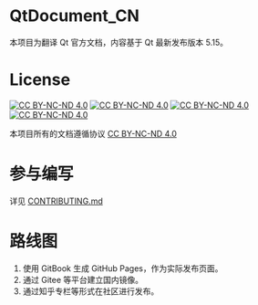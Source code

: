 # QtDocument_CN

本项目为翻译 Qt 官方文档，内容基于 Qt 最新发布版本 5.15。

# License
[![CC BY-NC-ND 4.0](https://creativecommons.org/images/deed/svg/cc_blue.svg)](https://creativecommons.org/licenses/by-nc-nd/4.0/deed.zh)
[![CC BY-NC-ND 4.0](https://creativecommons.org/images/deed/svg/attribution_icon_blue.svg)](https://creativecommons.org/licenses/by-nc-nd/4.0/deed.zh)
[![CC BY-NC-ND 4.0](https://creativecommons.org/images/deed/svg/nc_blue.svg)](https://creativecommons.org/licenses/by-nc-nd/4.0/deed.zh)
[![CC BY-NC-ND 4.0](https://creativecommons.org/images/deed/svg/nd_blue.svg)](https://creativecommons.org/licenses/by-nc-nd/4.0/deed.zh)

本项目所有的文档遵循协议 [CC BY-NC-ND 4.0](https://creativecommons.org/licenses/by-nc-nd/4.0/deed.zh) 

# 参与编写
详见 [CONTRIBUTING.md](CONTRIBUTING.md)

# 路线图
1. 使用 GitBook 生成 GitHub Pages，作为实际发布页面。
2. 通过 Gitee 等平台建立国内镜像。
3. 通过知乎专栏等形式在社区进行发布。
